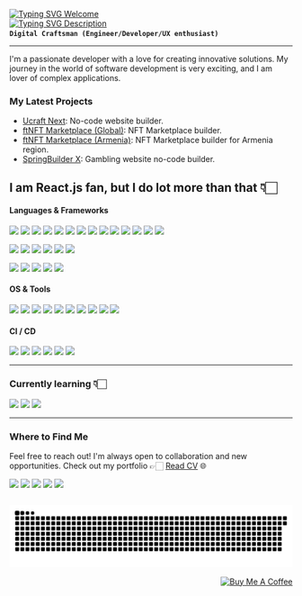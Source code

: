 [![Typing SVG Welcome](https://readme-typing-svg.demolab.com?font=Anta&size=32&duration=1&pause=2000&color=8ec07c&repeat=false&random=false&width=300&lines=Hello%2C+I+am+David)](https://git.io/typing-svg)  
[![Typing SVG Description](https://readme-typing-svg.demolab.com?font=Fira+Code&size=22&duration=1000&pause=2000&color=9AC08C&random=false&width=435&lines=Front-end+Software+Engineer;7+years+of+coding+experience)](https://git.io/typing-svg)  
**`Digital Craftsman (Engineer/Developer/UX enthusiast)`**

---

I'm a passionate developer with a love for creating innovative solutions. My journey in the world of software development is very exciting, and I am lover of complex applications.

[//]: # (## Stats)

[//]: #  (#### GitHub Stats)
[//]: # (<img src="https://github-readme-stats-kigary.vercel.app/api?hide=issues&theme=gruvbox&username=kigary&show_icons=true&hide_title=true" />)

[//]: # (#### Top Langs)
[//]: # (<img src="https://github-readme-stats-kigary.vercel.app/api/top-langs/?username=kigary&layout=compact&hide_title=true&size_weight=0.5&count_weight=0.5" />)

### My Latest Projects

- [Ucraft Next](https://next.ucraft.com/): No-code website builder.
- [ftNFT Marketplace (Global)](https://www.ftnft.com/): NFT Marketplace builder.
- [ftNFT Marketplace (Armenia)](https://ftnft.am/en): NFT Marketplace builder for Armenia region.
- [SpringBuilder X](https://www.betconstruct.com/springbuilderx): Gambling website no-code builder.

## I am React.js fan, but I do lot more than that 👇🏻

#### Languages & Frameworks

<p>
    <img src="https://img.shields.io/badge/React-20232A?style=for-the-badge&logo=react&logoColor=61DAFB" height=28 />
    <img src="https://img.shields.io/badge/TypeScript-007ACC?style=for-the-badge&logo=typescript&logoColor=white" height=28 />
    <img src="https://img.shields.io/badge/JavaScript-F7DF1E?style=for-the-badge&logo=javascript&logoColor=062e6f" height=28 />
    <img src="https://img.shields.io/badge/-React%20Query-FF4154?style=for-the-badge&logo=react%20query&logoColor=white" height=28 />
    <img src="https://img.shields.io/badge/Redux-593D88?style=for-the-badge&logo=redux&logoColor=white" height=28 />
    <img src="https://img.shields.io/badge/React_Router-CA4245?style=for-the-badge&logo=react-router&logoColor=white" height=28 />
    <img src="https://img.shields.io/badge/next.js-000000?style=for-the-badge&logo=nextdotjs&logoColor=white" height=28 />
    <img src="https://img.shields.io/badge/json%20web%20tokens-283330?style=for-the-badge&logo=json-web-tokens&logoColor=pink" height=28 />
    <img src="https://img.shields.io/badge/rxjs-%23B7178C.svg?style=for-the-badge&logo=reactivex&logoColor=white" height=28 />
    <img src="https://img.shields.io/badge/styled--components-DB7093?style=for-the-badge&logo=styled-components&logoColor=white" height=28 />
    <img src="https://img.shields.io/badge/less-2B4C80?style=for-the-badge&logo=less&logoColor=white" height=28 />
    <img src="https://img.shields.io/badge/Tailwind_CSS-38B2AC?style=for-the-badge&logo=tailwind-css&logoColor=white" height=28 />
    <img src="https://img.shields.io/badge/ember-1C1E24?style=for-the-badge&logo=ember.js&logoColor=D04A37" height=28 />
    <img src="https://img.shields.io/badge/web3.js-F16822?style=for-the-badge&logo=web3.js&logoColor=white" height=28 />
</p>
<p>
    <img src="https://img.shields.io/badge/webpack-%238DD6F9.svg?style=for-the-badge&logo=webpack&logoColor=black" height=28 />
    <img src="https://img.shields.io/badge/yarn-%232C8EBB.svg?style=for-the-badge&logo=yarn&logoColor=white" height=28 />
    <img src="https://img.shields.io/badge/NPM-%23CB3837.svg?style=for-the-badge&logo=npm&logoColor=white" height=28 />
    <img src="https://img.shields.io/badge/firebase-a08021?style=for-the-badge&logo=firebase&logoColor=ffcd34" height=28 />
    <img src="https://img.shields.io/badge/Jest-323330?style=for-the-badge&logo=Jest&logoColor=white" height=28 />
    <img src="https://img.shields.io/badge/-TestingLibrary-%23E33332?style=for-the-badge&logo=testing-library&logoColor=white" height=28 />
</p>
<p>
    <img src="https://img.shields.io/badge/Python-3776AB?style=for-the-badge&logo=python&logoColor=ffef00" height=28 />
    <img src="https://img.shields.io/badge/C%2B%2B-00599C?style=for-the-badge&logo=c%2B%2B&logoColor=white" height=28 />
    <img src="https://img.shields.io/badge/Swift-FA7343?style=for-the-badge&logo=swift&logoColor=white" height=28 />
    <img src="https://img.shields.io/badge/Microsoft%20SQL%20Server-CC2927?logo=microsoftsqlserver&logoColor=fff&style=for-the-badge" height=28 />
    <img src="https://img.shields.io/badge/GraphQL-E434AA?style=for-the-badge&logo=graphql&logoColor=white" height=28 />
</p>

#### OS & Tools

<p>
    <img src="https://img.shields.io/badge/jira-%230A0FFF.svg?style=for-the-badge&logo=jira&logoColor=white" height=28 />
    <img src="https://img.shields.io/badge/Obsidian-%23483699.svg?style=for-the-badge&logo=obsidian&logoColor=white" height=28 />
    <img src="https://img.shields.io/badge/Slack-4A154B?style=for-the-badge&logo=slack&logoColor=white" height=28 />
    <img src="https://img.shields.io/badge/IntelliJIDEA-000000.svg?style=for-the-badge&logo=intellij-idea&logoColor=white" height=28 />
    <img src="https://img.shields.io/badge/-Swagger-%23Clojure?style=for-the-badge&logo=swagger&logoColor=white" height=28 />
    <img src="https://img.shields.io/badge/Shell_Script-121011?style=for-the-badge&logo=gnu-bash&logoColor=white" height=28 />
    <img src="https://img.shields.io/badge/Linux-FCC624?style=for-the-badge&logo=linux&logoColor=black" height=28 />
    <img src="https://img.shields.io/badge/Ubuntu-E95420?style=for-the-badge&logo=ubuntu&logoColor=white" height=28 />
    <img src="https://img.shields.io/badge/Debian-D70A53?style=for-the-badge&logo=debian&logoColor=white" height=28 />
    <img src="https://img.shields.io/badge/Kali-268BEE?style=for-the-badge&logo=kalilinux&logoColor=white" height=28 />
</p>

#### CI / CD

<p>
    <img src="https://img.shields.io/badge/git-%23F05033.svg?style=for-the-badge&logo=git&logoColor=white" height=28 />
    <img src="https://img.shields.io/badge/github-%23121011.svg?style=for-the-badge&logo=github&logoColor=white" height=28 />
    <img src="https://img.shields.io/badge/github%20actions-%232671E5.svg?style=for-the-badge&logo=githubactions&logoColor=white" height=28 />
    <img src="https://img.shields.io/badge/bitbucket-%230047B3.svg?style=for-the-badge&logo=bitbucket&logoColor=white" height=28 />
    <img src="https://img.shields.io/badge/Vercel-000000?style=for-the-badge&logo=vercel&logoColor=white" height=28 />
    <img src="https://img.shields.io/badge/docker-%230db7ed.svg?style=for-the-badge&logo=docker&logoColor=white" height=28 />
</p>

---

### Currently learning 👇🏻

<p>
    <img src="https://img.shields.io/badge/SolidJS-2c4f7c?style=for-the-badge&logo=solid&logoColor=c8c9cb" height=28 />
    <img src="https://img.shields.io/badge/vite-%23646CFF.svg?style=for-the-badge&logo=vite&logoColor=white" height=28 />
    <img src="https://img.shields.io/badge/Solidity-%23363636.svg?style=for-the-badge&logo=solidity&logoColor=white" height=28 />
</p>

---

### Where to Find Me

Feel free to reach out! I'm always open to collaboration and new opportunities. Check out my portfolio 👉🏻 [Read CV](https://read.cv/kigary) 🌐
<p>
    <a href="https://linkedin.com/in/kigary" style="display: inline-flex">
        <img src="https://img.shields.io/badge/LinkedIn-0077B5?style=for-the-badge&logo=linkedin&logoColor=white" height=30 />
    </a>
    <a href="https://t.me/koumyakusuji" style="display: inline-flex">
        <img src="https://img.shields.io/badge/Telegram-2CA5E0?style=for-the-badge&logo=telegram&logoColor=white" height=30 />
    </a>
    <a href="https://medium.com/@kigary" style="display: inline-flex">
        <img src="https://img.shields.io/badge/Medium-12100E?style=for-the-badge&logo=medium&logoColor=white" height=30 />
    </a>
    <a href="mailto:david.mirumyan.job@gmail.com" target="_blank" style="display: inline-flex">
        <img src="https://img.shields.io/badge/Gmail-D14836?style=for-the-badge&logo=gmail&logoColor=white" height=30 />
    </a>
    <a href="mailto:david.mirumyan@proton.me" target="_blank" style="display: inline-flex">
        <img src="https://img.shields.io/badge/ProtonMail-8B89CC?style=for-the-badge&logo=protonmail&logoColor=white" height=30 />
    </a>
</p>

<picture>
    <source media="(prefers-color-scheme: dark)" srcset="https://raw.githubusercontent.com/kigary/kigary/output/github-contribution-grid-snake-dark.svg?v=1" />
    <source media="(prefers-color-scheme: light)" srcset="https://raw.githubusercontent.com/kigary/kigary/output/github-contribution-grid-snake.svg?v=1" />
    <img alt="github-snake" src="https://raw.githubusercontent.com/kigary/kigary/output/github-contribution-grid-snake.svg?v=1" />
</picture>
<p></p>
<p align="right">
    <a href="https://www.buymeacoffee.com/kigary" target="_blank" rel="noreferrer nofollow">
        <img src="https://cdn.buymeacoffee.com/buttons/default-red.png" alt="Buy Me A Coffee" height="40" width="170" >
    </a>
</p>
